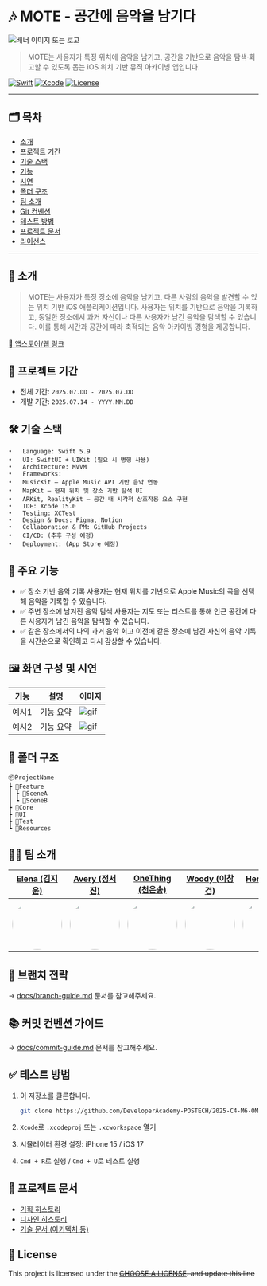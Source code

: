# 🎶 MOTE - 공간에 음악을 남기다

![배너 이미지 또는 로고](링크)

> MOTE는 사용자가 특정 위치에 음악을 남기고, 공간을 기반으로 음악을 탐색·회고할 수 있도록 돕는 iOS 위치 기반 뮤직 아카이빙 앱입니다.

[![Swift](https://img.shields.io/badge/Swift-5.9-orange.svg)]()
[![Xcode](https://img.shields.io/badge/Xcode-15.0-blue.svg)]()
[![License](https://img.shields.io/badge/license-MIT-green.svg)]()

---

## 🗂 목차
- [소개](#소개)
- [프로젝트 기간](#프로젝트-기간)
- [기술 스택](#기술-스택)
- [기능](#기능)
- [시연](#시연)
- [폴더 구조](#폴더-구조)
- [팀 소개](#팀-소개)
- [Git 컨벤션](#git-컨벤션)
- [테스트 방법](#테스트-방법)
- [프로젝트 문서](#프로젝트-문서)
- [라이선스](#lock_with_ink_pen-license)

---

## 📱 소개

> MOTE는 사용자가 특정 장소에 음악을 남기고, 다른 사람의 음악을 발견할 수 있는 위치 기반 iOS 애플리케이션입니다.
사용자는 위치를 기반으로 음악을 기록하고, 동일한 장소에서 과거 자신이나 다른 사용자가 남긴 음악을 탐색할 수 있습니다.
이를 통해 시간과 공간에 따라 축적되는 음악 아카이빙 경험을 제공합니다.

[🔗 앱스토어/웹 링크](https://example.com)


## 📆 프로젝트 기간
- 전체 기간: `2025.07.DD - 2025.07.DD`
- 개발 기간: `2025.07.14 - YYYY.MM.DD`


## 🛠 기술 스택

	•	Language: Swift 5.9
	•	UI: SwiftUI + UIKit (필요 시 병행 사용)
	•	Architecture: MVVM 
	•	Frameworks:
	•	MusicKit – Apple Music API 기반 음악 연동
	•	MapKit – 현재 위치 및 장소 기반 탐색 UI
	•	ARKit, RealityKit – 공간 내 시각적 상호작용 요소 구현
	•	IDE: Xcode 15.0
	•	Testing: XCTest
	•	Design & Docs: Figma, Notion
	•	Collaboration & PM: GitHub Projects
	•	CI/CD: (추후 구성 예정)
	•	Deployment: (App Store 예정)


## 🌟 주요 기능

- ✅ 장소 기반 음악 기록
    사용자는 현재 위치를 기반으로 Apple Music의 곡을 선택해 음악을 기록할 수 있습니다.
- ✅ 주변 장소에 남겨진 음악 탐색
  사용자는 지도 또는 리스트를 통해 인근 공간에 다른 사용자가 남긴 음악을 탐색할 수 있습니다.
- ✅ 같은 장소에서의 나의 과거 음악 회고
  이전에 같은 장소에 남긴 자신의 음악 기록을 시간순으로 확인하고 다시 감상할 수 있습니다.


## 🖼 화면 구성 및 시연

| 기능 | 설명 | 이미지 |
|------|------|--------|
| 예시1 | 기능 요약 | ![gif](링크) |
| 예시2 | 기능 요약 | ![gif](링크) |


## 🧱 폴더 구조

```
📦ProjectName
┣ 📂Feature
┃ ┣ 📂SceneA
┃ ┗ 📂SceneB
┣ 📂Core
┣ 📂UI
┣ 📂Test
┗ 📂Resources
```


## 🧑‍💻 팀 소개

| [Elena (김지윤)](https://github.com/Jykim-111) | [Avery (정서진)](https://github.com/averysjung) | [OneThing (천은송)](https://github.com/freeskyES) | [Woody (이창건)](https://github.com/Mark3891) | [Henry (김현목)](https://github.com/NOP-YA) | [Kave (황지민)](https://github.com/RoastedJM) |
|:---:|:---:|:---:|:---:|:---:|:---:|
| <img src="https://github.com/Jykim-111.png" width="100" height="100" style="border-radius:50%"/> | <img src="https://github.com/averysjung.png" width="100" height="100" style="border-radius:50%"/> | <img src="https://github.com/freeskyES.png" width="100" height="100" style="border-radius:50%"/> | <img src="https://github.com/Mark3891.png" width="100" height="100" style="border-radius:50%"/> | <img src="https://github.com/NOP-YA.png" width="100" height="100" style="border-radius:50%"/> | <img src="https://github.com/RoastedJM.png" width="100" height="100" style="border-radius:50%"/> |

<!-- [🔗 팀 블로그 / 미디엄 링크](https://medium.com/example) -->

## 🔖 브랜치 전략

→ [docs/branch-guide.md](docs/branch-guide.md) 문서를 참고해주세요.


## 📚 커밋 컨벤션 가이드

→ [docs/commit-guide.md](docs/commit-guide.md) 문서를 참고해주세요.


## ✅ 테스트 방법

1. 이 저장소를 클론합니다.

    ```bash
    git clone https://github.com/DeveloperAcademy-POSTECH/2025-C4-M6-OMR.git
    ```

2. `Xcode`로 `.xcodeproj` 또는 `.xcworkspace` 열기
3. 시뮬레이터 환경 설정: iPhone 15 / iOS 17
4. `Cmd + R`로 실행 / `Cmd + U`로 테스트 실행


## 📎 프로젝트 문서

- [기획 히스토리](링크)
- [디자인 히스토리](링크)
- [기술 문서 (아키텍처 등)](링크)


## 📝 License

This project is licensed under the ~~[CHOOSE A LICENSE](https://choosealicense.com). and update this line~~
